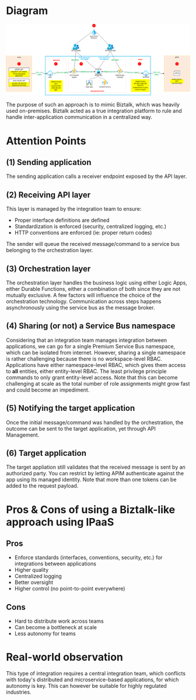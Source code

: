 
# Diagram
![apim-topologies](../images/biztalk-like-IPaaS-pattern.png)

The purpose of such an approach is to mimic Biztalk, which was heavily used on-premises. Biztalk acted as a true integration platform to rule and handle inter-application communication in a centralized way.

# Attention Points
## (1) Sending application
The sending application calls a receiver endpoint exposed by the API layer.
## (2) Receiving API layer
This layer is managed by the integration team to ensure:

- Proper interface definitions are defined
- Standardization is enforced (security, centralized logging, etc.)
- HTTP conventions are enforced (ie: proper return codes)

The sender will queue the received message/command to a service bus belonging to the orchestration layer.

## (3) Orchestration layer
The orchestration layer handles the business logic using either Logic Apps, either Durable Functions, either a combination of both since they are not mutually exclusive. A few factors will influence the choice of the orchestration technology. Communication across steps happens asynchronously using the service bus as the message broker.

## (4) Sharing (or not) a Service Bus namespace
Considering that an integration team manages integration between applications, we can go for a single Premium Service Bus namespace, which can be isolated from internet. However, sharing a single namespace is rather challenging because there is no workspace-level RBAC. Applications have either namespace-level RBAC, which gives them access to **all** entities, either entity-level RBAC. The least privilege principle commands to only grant entity-level access. Note that this can become challenging at scale as the total number of role assignments might grow fast and could become an impediment. 

## (5) Notifying the target application
Once the initial message/command was handled by the orchestration, the outcome can be sent to the target application, yet through API Management. 

## (6) Target application
The target appliation still validates that the received message is sent by an authorized party. You can restrict by letting APIM authenticate against the app using its managed identity. Note that more than one tokens can be added to the request payload.

# Pros & Cons of using a Biztalk-like approach using IPaaS 

## Pros
- Enforce standards (interfaces, conventions, security, etc.) for integrations between applications
- Higher quality
- Centralized logging 
- Better oversight
- Higher control (no point-to-point everywhere)

## Cons
- Hard to distribute work across teams
- Can become a bottleneck at scale
- Less autonomy for teams

# Real-world observation
This type of integration requires a central integration team, which conflicts with today's distributed and microservice-based applications, for which autonomy is key. This can however be suitable for highly regulated industries.